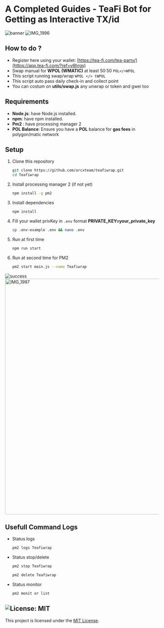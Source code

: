 # A Completed Guides - TeaFi Bot for Getting as Interactive TX/id 

![banner](image.png)
![IMG_1996](https://github.com/user-attachments/assets/9882ccf6-bbcc-4c96-a93e-a89b7c63021f)

## How to do ?

- Register here using your wallet: [https://tea-fi.com/tea-party/](https://app.tea-fi.com/?ref=v6hrgs)
- Swap manual for **WPOL (WMATIC)** at least 50:50 `POL</>WPOL`
- This script running swap/wrap `WPOL </> tWPOL`
- This script auto pass daily check-in and collect point
- You can costum on **utils/swap.js** any unwrap or token and gwei too

## Requirements

- **Node.js**: have Node.js installed.
- **npm**: have npm installed.
- **Pm2** : have processing manager 2
- **POL Balance**: Ensure you have a **POL** balance for **gas fees** in polygon/matic network

## Setup

1. Clone this repository
   ```bash
   git clone https://github.com/arcxteam/teafiwrap.git
   cd Teafiwrap
   ```
2. Install processing manager 2 (if not yet)
   ```bash
   npm install -g pm2
   ```
3. Install dependencies
   ```bash
   npm install
   ```
4. Fill your wallet privKey in `.env` format **PRIVATE_KEY=your_private_key**
    ```bash
    cp .env-example .env && nano .env
    ```
5. Run at first time
    ```bash
    npm run start
    ```
6.  Run at second time for PM2
    ```bash
    pm2 start main.js --name Teafiwrap
    ```

   ![success](image-1.png)
   <img src="https://github.com/user-attachments/assets/e03148c6-848a-4e83-bd38-941ca923bfc8" alt="IMG_1997" width="770"/>

## Usefull Command Logs

- Status logs
   ```bash
   pm2 logs Teafiwrap
   ```
- Status stop/delete
   ```bash
   pm2 stop Teafiwrap
   ```

   ```bash
   pm2 delete Teafiwrap
   ```
- Status monitor
   ```bash
   pm2 monit or list
   ```

## ![License: MIT](https://img.shields.io/badge/License-MIT-yellow.svg)

This project is licensed under the [MIT License](LICENSE).
